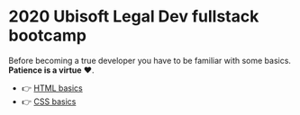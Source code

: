 # 2020 Ubisoft Legal Dev fullstack bootcamp

Before becoming a true developer you have to be familiar with some basics. **Patience is a virtue** ❤️.

- 👉 [HTML basics](front/html_basics.md)
- 👉 [CSS basics](front/css_basics.md)
